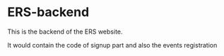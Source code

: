 # ERS-backend

This is the backend of the ERS website.

It would contain the code of signup part and also the events registration

